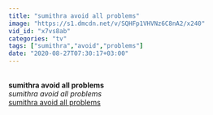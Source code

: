 ```yaml
---
title: "sumithra avoid all problems"
image: "https://s1.dmcdn.net/v/SQHFp1VHVNz6C8nA2/x240"
vid_id: "x7vs8ab"
categories: "tv"
tags: ["sumithra","avoid","problems"]
date: "2020-08-27T07:30:17+03:00"
---
```

<br><b>sumithra avoid all problems</b><br> <i>sumithra avoid all problems</i><br> <u>sumithra avoid all problems</u>
